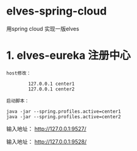 # elves-spring-cloud
用spring cloud 实现一版elves


# 1. elves-eureka 注册中心

	host修改：

			127.0.0.1 center1
			127.0.0.1 center2

	启动脚本：

	java -jar --spring.profiles.active=center1
	java -jar --spring.profiles.active=center2


输入地址： http://127.0.0.1:9527/



输入地址： http://127.0.0.1:9528/